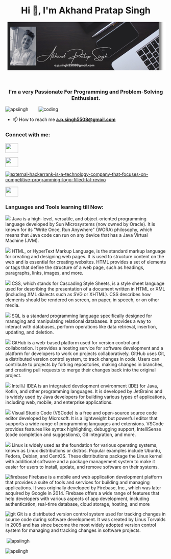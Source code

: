 <h1 align="center">Hi 
👋, I'm Akhand Pratap Singh</h1>

![](https://github.com/Apsiingh/Apsiingh/blob/main/img.jpg)

<br>
<h3 align="center">I'm a very Passionate For Programming and Problem-Solving Enthusiast.</h3>

<img align="right" alt="coding" width="400" src="https://media1.giphy.com/media/2IudUHdI075HL02Pkk/giphy.gif?cid=ecf05e476a31x61u8pom0ueyq6gd8b18enkko07cdwb2leqd&ep=v1_gifs_search&rid=giphy.gif&ct=g">

<p align="left"> <img src="https://komarev.com/ghpvc/?username=apsiingh&label=Profile%20views&color=0e75b6&style=flat" alt="apsiingh" /> </p>

- 📫 How to reach me **a.p.singh5508@gmail.com**

<h3 align="left">Connect with me:</h3>
<p align="left">
<a href="https://www.linkedin.com/in/apsinhg5508" target="blank"><img align="center" src="https://img.icons8.com/fluency/96/linkedin.png" height="30" width="40" /></a>
  
<a href="https://www.codechef.com/users/https://discuss.codechef.com/u/akhand_007" target="blank"><img align="center" src="https://img.icons8.com/ios/50/codechef.png"
 height="30" width="40" /></a>

<a href="https://www.hackerrank.com/@a_p_singh5508" target="blank"><img align="center" src="https://img.icons8.com/external-tal-revivo-filled-tal-revivo/96/external-hackerrank-is-a-technology-company-that-focuses-on-competitive-programming-logo-filled-tal-revivo.png" alt="external-hackerrank-is-a-technology-company-that-focuses-on-competitive-programming-logo-filled-tal-revivo" height="30" width="40" /></a>


<a href="https://auth.geeksforgeeks.org/user/apsingh5508" target="blank"><img align="center" src="https://img.icons8.com/color/96/GeeksforGeeks.png" height="30" width="40" /></a>
</p>

<h3 align="left">Languages and Tools learning till Now:</h3>
<p align="left"> 

  <a> <img src="https://camo.githubusercontent.com/fe0e7ce421aacac2cc44069a2104dec5090509bca6dc1ab3ecc2548a133a6f29/68747470733a2f2f696d672e69636f6e73382e636f6d2f636f6c6f722f39362f3030303030302f6a6176612d636f666665652d6375702d6c6f676f2d2d76312e706e67" data-canonical-src="https://img.icons8.com/color/96/000000/java-coffee-cup-logo--v1.png" style="max-width: 100%;">
  Java is a high-level, versatile, and object-oriented programming language developed by Sun Microsystems (now owned by Oracle). It is known for its "Write Once, Run Anywhere" (WORA) philosophy, which means that Java code can run on any device that has a Java Virtual Machine (JVM). 
  </a>
  <br>
  
  <a> <img src="https://camo.githubusercontent.com/58afe1e3adab34322260beb5be26e552d5f90088b732e4fd6c0d5df201bbc14c/68747470733a2f2f696d672e69636f6e73382e636f6d2f636f6c6f722f39362f3030303030302f68746d6c2d352d2d76312e706e67" data-canonical-src="https://img.icons8.com/color/96/000000/html-5--v1.png" style="max-width: 100%;"> HTML, or HyperText Markup Language, is the standard markup language for creating and designing web pages. It is used to structure content on the web and is essential for creating websites. HTML provides a set of elements or tags that define the structure of a web page, such as headings, paragraphs, links, images, and more.
    </a>
     <br>
     
  <a> <img src="https://camo.githubusercontent.com/6b624d57df98dbdcf5e333acbc23948f4c21b1872d826f5cd9d37ea8b554595b/68747470733a2f2f696d672e69636f6e73382e636f6d2f636f6c6f722f39362f3030303030302f637373332e706e67" data-canonical-src="https://img.icons8.com/color/96/000000/css3.png" style="max-width: 100%;"> CSS, which stands for Cascading Style Sheets, is a style sheet language used for describing the presentation of a document written in HTML or XML (including XML dialects such as SVG or XHTML). CSS describes how elements should be rendered on screen, on paper, in speech, or on other media.
 </a>
 <br>
 
  <a> <img src="https://camo.githubusercontent.com/f4c80dacb4cd631f63e808954ca64a6fd58c8e7a14a8b01dadf87e74eee686de/68747470733a2f2f696d672e69636f6e73382e636f6d2f636f6c6f722f39362f3030303030302f6d7973716c2d6c6f676f2e706e67" data-canonical-src="https://img.icons8.com/color/96/000000/mysql-logo.png" style="max-width: 100%;">  SQL is a standard programming language specifically designed for managing and manipulating relational databases. It provides a way to interact with databases, perform operations like data retrieval, insertion, updating, and deletion. 
</a>
 <br>
 
  <a> <img src="https://camo.githubusercontent.com/81a8da2af595d25586e246a755146f1183ce32925409ff283699f06e7d758931/68747470733a2f2f696d672e69636f6e73382e636f6d2f696f732d66696c6c65642f3130302f3030303030302f6769746875622e706e67" data-canonical-src="https://img.icons8.com/ios-filled/100/000000/github.png" style="max-width: 100%;"> GitHub is a web-based platform used for version control and collaboration. It provides a hosting service for software development and a platform for developers to work on projects collaboratively. GitHub uses Git, a distributed version control system, to track changes in code. Users can contribute to projects by forking repositories, making changes in branches, and creating pull requests to merge their changes back into the original project. 
  </a>
   <br>

  <a> <img src="https://camo.githubusercontent.com/2d852e2c1914f83f4cf267e3567aed81cae2e38038b232e25b0293b39628e0a0/68747470733a2f2f696d672e69636f6e73382e636f6d2f636f6c6f722f39362f3030303030302f696e74656c6c696a2d696465612e706e67" data-canonical-src="https://img.icons8.com/color/96/000000/intellij-idea.png" style="max-width: 100%;">  IntelliJ IDEA is an integrated development environment (IDE) for Java, Kotlin, and other programming languages. It is developed by JetBrains and is widely used by Java developers for building various types of applications, including web, mobile, and enterprise applications.
  </a>
   <br>

  <a> <img src="https://camo.githubusercontent.com/aaaae44add3d51235d9534baa278bc434a3a904a4ca95955dba072760cbd7695/68747470733a2f2f696d672e69636f6e73382e636f6d2f636f6c6f722f39362f3030303030302f76697375616c2d73747564696f2d2d76322e706e67" data-canonical-src="https://img.icons8.com/color/96/000000/visual-studio--v2.png" style="max-width: 100%;"> Visual Studio Code (VSCode) is a free and open-source source code editor developed by Microsoft. It is a lightweight but powerful editor that supports a wide range of programming languages and extensions. VSCode provides features like syntax highlighting, debugging support, IntelliSense (code completion and suggestions), Git integration, and more. 
   </a> 
   <br>

  <a> <img src="https://camo.githubusercontent.com/06ecf90170327c03bb292e366fc4ae4491b3a1698d642af67fce7146f2b78238/68747470733a2f2f696d672e69636f6e73382e636f6d2f636f6c6f722f39362f3030303030302f6c696e75782d2d76312e706e67" data-canonical-src="https://img.icons8.com/color/96/000000/linux--v1.png" style="max-width: 100%;">  Linux is widely used as the foundation for various operating systems, known as Linux distributions or distros. Popular examples include Ubuntu, Fedora, Debian, and CentOS. These distributions package the Linux kernel with additional software and a package management system to make it easier for users to install, update, and remove software on their systems.
  </a>
   <br>
  
  <a> <img src="https://www.vectorlogo.zone/logos/firebase/firebase-icon.svg" alt="firebase" style="max-width: 100%;"/> Firebase is a mobile and web application development platform that provides a suite of tools and services for building and managing applications. It was originally developed by Firebase, Inc., which was later acquired by Google in 2014. Firebase offers a wide range of features that help developers with various aspects of app development, including authentication, real-time database, cloud storage, hosting, and more
</a>
 <br>
  
  <a> <img src="https://www.vectorlogo.zone/logos/git-scm/git-scm-icon.svg" alt="git" style="max-width: 100%;"/> Git is a distributed version control system used for tracking changes in source code during software development. It was created by Linus Torvalds in 2005 and has since become the most widely adopted version control system for managing and tracking changes in software projects.
</a>
 <br>
 
  </p>

<p>&nbsp;<img align="center" src="https://github-readme-stats.vercel.app/api?username=apsiingh&show_icons=true&locale=en" alt="apsiingh" /></p>

<p><img align="center" src="https://github-readme-streak-stats.herokuapp.com/?user=apsiingh&" alt="apsiingh" /></p>
